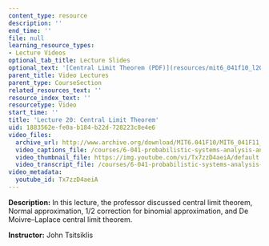 ```yaml
---
content_type: resource
description: ''
end_time: ''
file: null
learning_resource_types:
- Lecture Videos
optional_tab_title: Lecture Slides
optional_text: '[Central Limit Theorem (PDF)](resources/mit6_041f10_l20)'
parent_title: Video Lectures
parent_type: CourseSection
related_resources_text: ''
resource_index_text: ''
resourcetype: Video
start_time: ''
title: 'Lecture 20: Central Limit Theorem'
uid: 1883562e-fe0a-b184-b22d-728223c8e4e6
video_files:
  archive_url: http://www.archive.org/download/MIT6.041F10/MIT6_041F11_lec20_300k.mp4
  video_captions_file: /courses/6-041-probabilistic-systems-analysis-and-applied-probability-fall-2010/06d6af1f5573545486ad810ea78739a2_Tx7zzD4aeiA.vtt
  video_thumbnail_file: https://img.youtube.com/vi/Tx7zzD4aeiA/default.jpg
  video_transcript_file: /courses/6-041-probabilistic-systems-analysis-and-applied-probability-fall-2010/2598e91b26fc02930b96b97e4d563426_Tx7zzD4aeiA.pdf
video_metadata:
  youtube_id: Tx7zzD4aeiA
---
```


**Description:** In this lecture, the professor discussed central limit theorem, Normal approximation, 1/2 correction for binomial approximation, and De Moivre–Laplace central limit theorem.

**Instructor:** John Tsitsiklis